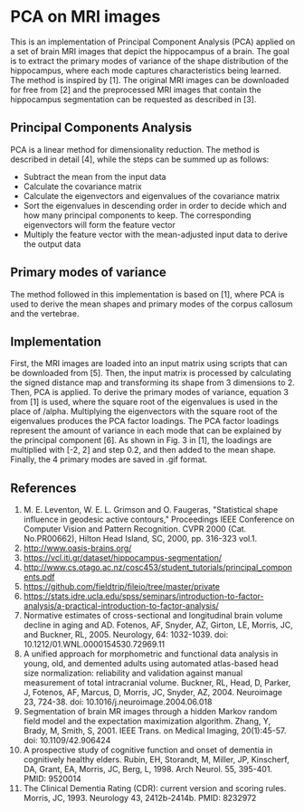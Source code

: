 # PCA on MRI images
This is an implementation of Principal Component Analysis (PCA) applied on a set of brain MRI images that depict the hippocampus of a brain. The goal is to extract the primary modes of variance of the shape distribution of the hippocampus, where each mode captures characteristics being learned. The method is inspired by [1]. The original MRI images can be downloaded for free from [2] and the preprocessed MRI images that contain the hippocampus segmentation can be requested as described in [3].

## Principal Components Analysis
PCA is a linear method for dimensionality reduction. The method is described in detail [4], while the steps can be summed up as follows:
- Subtract the mean from the input data
- Calculate the covariance matrix
- Calculate the eigenvectors and eigenvalues of the covariance matrix
- Sort the eigenvalues in descending order in order to decide which and how many principal components to keep. The corresponding eigenvectors will form the feature vector
- Multiply the feature vector with the mean-adjusted input data to derive the output data

## Primary modes of variance
The method followed in this implementation is based on [1], where PCA is used to derive the mean shapes and primary modes of the corpus callosum and the vertebrae.

## Implementation
First, the MRI images are loaded into an input matrix using scripts that can be downloaded from [5].  Then, the input matrix is processed by calculating the signed distance map and transforming its shape from 3 dimensions to 2. Then, PCA is applied. To derive the primary modes of variance, equation 3 from [1] is used, where the square root of the eigenvalues is used in the place of /alpha. Multiplying the eigenvectors with the square root of the eigenvalues produces the PCA factor loadings. The PCA factor loadings represent the amount of variance in each mode that can be explained by the principal component [6]. As shown in Fig. 3 in [1], the loadings are multiplied with [-2, 2] and step 0.2, and then added to the mean shape. Finally, the 4 primary modes are saved in .gif format.

## References
1.	M. E. Leventon, W. E. L. Grimson and O. Faugeras, "Statistical shape influence in geodesic active contours," Proceedings IEEE Conference on Computer Vision and Pattern Recognition. CVPR 2000 (Cat. No.PR00662), Hilton Head Island, SC, 2000, pp. 316-323 vol.1.
2.	http://www.oasis-brains.org/
3.	https://vcl.iti.gr/dataset/hippocampus-segmentation/
4.	http://www.cs.otago.ac.nz/cosc453/student_tutorials/principal_components.pdf
5.	https://github.com/fieldtrip/fileio/tree/master/private
6.	https://stats.idre.ucla.edu/spss/seminars/introduction-to-factor-analysis/a-practical-introduction-to-factor-analysis/
7.	Normative estimates of cross-sectional and longitudinal brain volume decline in aging and AD. Fotenos, AF, Snyder, AZ, Girton, LE, Morris, JC, and Buckner, RL, 2005. Neurology, 64: 1032-1039. doi: 10.1212/01.WNL.0000154530.72969.11
8.	A unified approach for morphometric and functional data analysis in young, old, and demented adults using automated atlas-based head size normalization: reliability and validation against manual measurement of total intracranial volume. Buckner, RL, Head, D, Parker, J, Fotenos, AF, Marcus, D, Morris, JC, Snyder, AZ, 2004. Neuroimage 23, 724-38. doi: 10.1016/j.neuroimage.2004.06.018
9.	Segmentation of brain MR images through a hidden Markov random field model and the expectation maximization algorithm. Zhang, Y, Brady, M, Smith, S, 2001. IEEE Trans. on Medical Imaging, 20(1):45-57. doi: 10.1109/42.906424 
10.	A prospective study of cognitive function and onset of dementia in cognitively healthy elders. Rubin, EH, Storandt, M, Miller, JP, Kinscherf, DA, Grant, EA, Morris, JC, Berg, L, 1998. Arch Neurol. 55, 395-401. PMID: 9520014 
11.	The Clinical Dementia Rating (CDR): current version and scoring rules. Morris, JC, 1993. Neurology 43, 2412b-2414b. PMID: 8232972 



